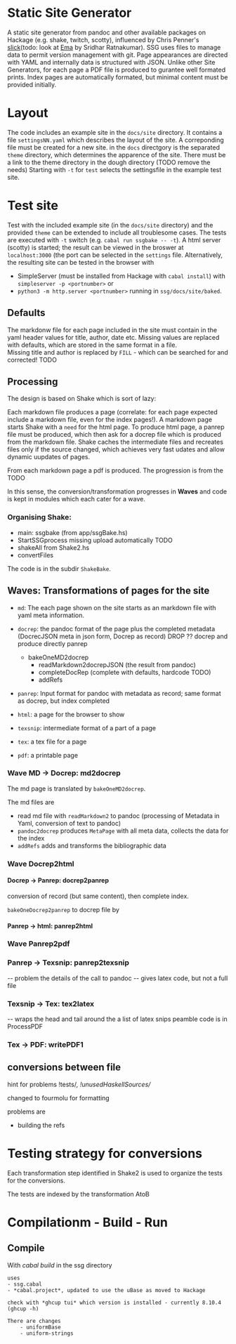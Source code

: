 # Static Site Generator
A static site generator from pandoc and other available packages on Hackage (e.g. shake, twitch, scotty), influenced by Chris Penner's [slick](https://github.com/ChrisPenner/slick#readme)(todo: look at [Ema](https://github.com/srid/ema) by  Sridhar Ratnakumar). 
SSG uses files to manage data to permit version management with git. Page appearances are directed with YAML and internally data is structured with JSON. Unlike other Site Generators, for each page a PDF file is produced to gurantee well formated prints. 
Index pages are automatically formated, but minimal content must be provided initially.
# Layout
The code includes an example site in the `docs/site` directory. It contains a file `settingsNN.yaml` which describes the layout of the site. A correponding file must be created for a new site. 
in the `docs` directgory is the separated `theme` directory, which determines the apparence of the site. There must be a link to the theme directory in the dough directory (TODO remove the needs)
Starting with `-t` for `test` selects the settingsfile in the example test site. 

# Test site
Test with the included example site (in the `docs/site` directory) and the provided `theme` can be extended to include all troublesome cases. The tests are executed with `-t` switch (e.g. `cabal run ssgbake -- -t`). A html server (scotty) is started; the result can be viewed in the broswer at `localhost:3000` (the port can be selected in the `settings` file. 
Alternatively, the resulting site can be tested in the browser with 
- SimpleServer (must be installed from Hackage with `cabal install`) with `simpleserver -p <portnumber>` or 
- `python3 -m http.server <portnumber>`
 running in `ssg/docs/site/baked`.

## Defaults
The markdonw file for each page included in the site must  contain in the yaml header values for title, author, date etc. Missing values are replaced with defaults, which are stored in the same format in a file.  
    Missing title and author is replaced by `FILL` - which can be searched for and corrected!
TODO

## Processing 
The design is based on Shake which is sort of lazy:

Each markdown file produces a page (correlate: for each page expected include a markdown file, even for the index pages!). A markdown page starts Shake with a `need` for the html page. 
To produce html page, a panrep file must be produced, which then ask for a docrep file which is produced from the markdown file. Shake caches the intermediate files and recreates files only if the source changed, which achieves very fast udates and allow dynamic uupdates of pages. 

From each markdown page a pdf is produced. The progression is from the TODO 

In this sense, the conversion/transformation progresses in **Waves** and code is kept in modules which each cater for a wave.

### Organising Shake:
- main: ssgbake (from app/ssgBake.hs)
- StartSSGprocess
    missing upload automatically TODO 
- shakeAll from Shake2.hs
- convertFiles

The code is in the subdir `ShakeBake`.

## Waves: Transformations of pages for the site
- `md`: The each page shown on the site starts as an markdown file with yaml meta information. 
- `docrep`: the pandoc format of the page plus the completed metadata (DocrecJSON meta in json form, Docrep as record)
        DROP ?? docrep and produce directly panrep
    - bakeOneMD2docrep
        - readMarkdown2docrepJSON (the result from pandoc)
        - completeDocRep (complete with defaults, hardcode TODO)
        - addRefs

- `panrep`: Input format for pandoc with metadata as record; same format as docrep, but index completed
- `html`: a page for the browser to show
- `texsnip`: intermediate format of a part of a page
- `tex`: a tex file for a page
- `pdf`: a printable page

### Wave MD -> Docrep: md2docrep
The md page is translated by `bakeOneMD2docrep`.

The md files are 
- read md file with `readMarkdown2` to pandoc (processing of Metadata in Yaml, conversion of text to pandoc)
- `pandoc2docrep` produces `MetaPage` with all meta data, collects the data for the index
- `addRefs` adds and transforms the bibliographic data 


### Wave Docrep2html
#### Docrep -> Panrep: docrep2panrep
conversion of record (but same content), then complete index.

`bakeOneDocrep2panrep` to docrep file by 
#### Panrep -> html: panrep2html

### Wave Panrep2pdf
### Panrep -> Texsnip: panrep2texsnip
-- problem the details of the call to pandoc 
-- gives latex code, but not a full file

### Texsnip -> Tex: tex2latex
-- wraps the head and tail around the a list of latex snips
peamble code is in ProcessPDF 

### Tex -> PDF: writePDF1


## conversions between file

hint for problems !tests/*, !unusedHaskellSources/*

changed to fourmolu for formatting

problems are 
- building the refs 

# Testing strategy for conversions
Each transformation step identified in Shake2 is used to organize the tests for the conversions. 

The tests are indexed by the transformation AtoB 
<!-- was named by A -->

# Compilationm - Build - Run 
## Compile
With 
    *cabal build* in the ssg directory 

    uses 
    - ssg.cabal
    - *cabal.project*, updated to use the uBase as moved to Hackage

    check with *ghcup tui* which version is installed - currently 8.10.4 (ghcup -h)

    There are changes 
        - uniformBase 
        - uniform-strings